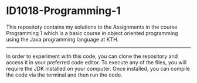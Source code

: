 # ID1018-Programming-1

This repositoty contains my solutions to the Assignments in the course Programming 1 which is a basic course in object oriented programming using the Java programming language at KTH.

---

In order to experiment with this code, you can clone the repository and access it in your preferred code editor. To execute any of the files, you will require the JDK installed on your computer. Once installed, you can compile the code via the terminal and then run the code.
